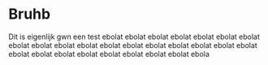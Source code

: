 # Bruhb
Dit is eigenlijk gwn een test
ebolat
ebolat
ebolat
ebolat
ebolat
ebolat
ebolat
ebolat
ebolat
ebolat
ebolat
ebolat
ebolat
ebolat
ebolat
ebolat
ebolat
ebolat
ebolat
ebolat
ebolat
ebolat
ebolat
ebolat
ebolat
ebolat
ebola
